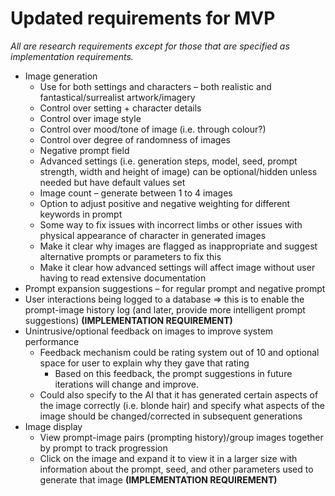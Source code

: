 # Updated requirements for MVP 
*All are research requirements except for those that are specified as implementation requirements.*

- Image generation
    - Use for both settings and characters – both realistic and fantastical/surrealist artwork/imagery
    - Control over setting + character details
    - Control over image style
    - Control over mood/tone of image (i.e. through colour?)
    - Control over degree of randomness of images
    - Negative prompt field
    - Advanced settings (i.e. generation steps, model, seed, prompt strength, width and height of image) can be optional/hidden unless needed but have default values set
    - Image count – generate between 1 to 4 images
    - Option to adjust positive and negative weighting for different keywords in prompt
    - Some way to fix issues with incorrect limbs or other issues with physical appearance of character in generated images
    - Make it clear why images are flagged as inappropriate and suggest alternative prompts or parameters to fix this
    - Make it clear how advanced settings will affect image without user having to read extensive documentation
- Prompt expansion suggestions – for regular prompt and negative prompt
- User interactions being logged to a database ⇒ this is to enable the prompt-image history log (and later, provide more intelligent prompt suggestions) **(IMPLEMENTATION REQUIREMENT)**
- Unintrusive/optional feedback on images to improve system performance
    - Feedback mechanism could be rating system out of 10 and optional space for user to explain why they gave that rating
        - Based on this feedback, the prompt suggestions in future iterations will change and improve.
    - Could also specify to the AI that it has generated certain aspects of the image correctly (i.e. blonde hair) and specify what aspects of the image should be changed/corrected in subsequent generations
- Image display
    - View prompt-image pairs (prompting history)/group images together by prompt to track progression
    - Click on the image and expand it to view it in a larger size with information about the prompt, seed, and other parameters used to generate that image **(IMPLEMENTATION REQUIREMENT)**
